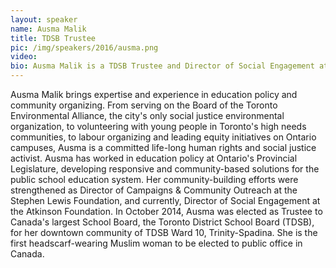 ```yaml
---
layout: speaker
name: Ausma Malik
title: TDSB Trustee
pic: /img/speakers/2016/ausma.png
video:
bio: Ausma Malik is a TDSB Trustee and Director of Social Engagement at the Atkinson Foundation. A lifelong human rights and social justice activist and the first headscarf-wearing Muslim woman to be elected to public office in Canada.
---
```


Ausma Malik brings expertise and experience in education policy and community organizing.
From serving on the Board of the Toronto Environmental Alliance, the city's only social justice environmental organization, to volunteering with young people in Toronto's high needs communities, to labour organizing and leading equity initiatives on Ontario campuses, Ausma is a committed life-long human rights and social justice activist.
Ausma has worked in education policy at Ontario's Provincial Legislature, developing responsive and community-based solutions for the public school education system.
Her community-building efforts were strengthened as Director of Campaigns & Community Outreach at the Stephen Lewis Foundation, and currently, Director of Social Engagement at the Atkinson Foundation.
In October 2014, Ausma was elected as Trustee to Canada's largest School Board, the Toronto District School Board (TDSB), for her downtown community of TDSB Ward 10, Trinity-Spadina.
She is the first headscarf-wearing Muslim woman to be elected to public office in Canada.
